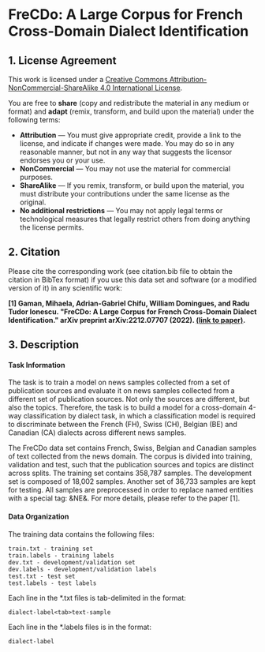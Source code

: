 # FreCDo: A Large Corpus for French Cross-Domain Dialect Identification

## 1. License Agreement

This work is licensed under a [Creative Commons Attribution-NonCommercial-ShareAlike 4.0 International License](https://creativecommons.org/licenses/by-nc-sa/4.0/). 

You are free to **share** (copy and redistribute the material in any medium or format) and **adapt** (remix, transform, and build upon the material) under the following terms:
- **Attribution** — You must give appropriate credit, provide a link to the license, and indicate if changes were made. You may do so in any reasonable manner, but not in any way that suggests the licensor endorses you or your use.
- **NonCommercial** — You may not use the material for commercial purposes.
- **ShareAlike** — If you remix, transform, or build upon the material, you must distribute your contributions under the same license as the original.
- **No additional restrictions** — You may not apply legal terms or technological measures that legally restrict others from doing anything the license permits.

## 2. Citation

Please cite the corresponding work (see citation.bib file to obtain the citation in BibTex format) if you use this data set and software (or a modified version of it) in any scientific work:

**[1] Gaman, Mihaela, Adrian-Gabriel Chifu, William Domingues, and Radu Tudor Ionescu. "FreCDo: A Large Corpus for French Cross-Domain Dialect Identification." arXiv preprint arXiv:2212.07707 (2022). [(link to paper)](https://arxiv.org/abs/2212.07707).**


## 3. Description

#### Task Information

The task is to train a model on news samples collected from a set of publication sources and evaluate it on news samples collected from a different set of publication sources. Not only the sources are different, but also the topics. Therefore, the task is to build a model for a cross-domain 4-way classification by dialect task, in which a classification model is required to discriminate between the French (FH), Swiss (CH), Belgian (BE) and Canadian (CA) dialects across different news samples. 

The FreCDo data set contains French, Swiss, Belgian and Canadian samples of text collected from the news domain. The corpus is divided into training, validation and test, such that the publication sources and topics are distinct across splits. The training set contains 358,787 samples. The development set is composed of 18,002 samples. Another set of 36,733 samples are kept for testing. All samples are preprocessed in order to replace named entities with a special tag: &amp;NE&amp;. For more details, please refer to the paper [1].

#### Data Organization

The training data contains the following files:

	train.txt - training set
	train.labels - training labels
	dev.txt - development/validation set
	dev.labels - development/validation labels
	test.txt - test set
	test.labels - test labels
	
Each line in the *.txt files is tab-delimited in the format:

	dialect-label<tab>text-sample

Each line in the *.labels files is in the format:

	dialect-label
